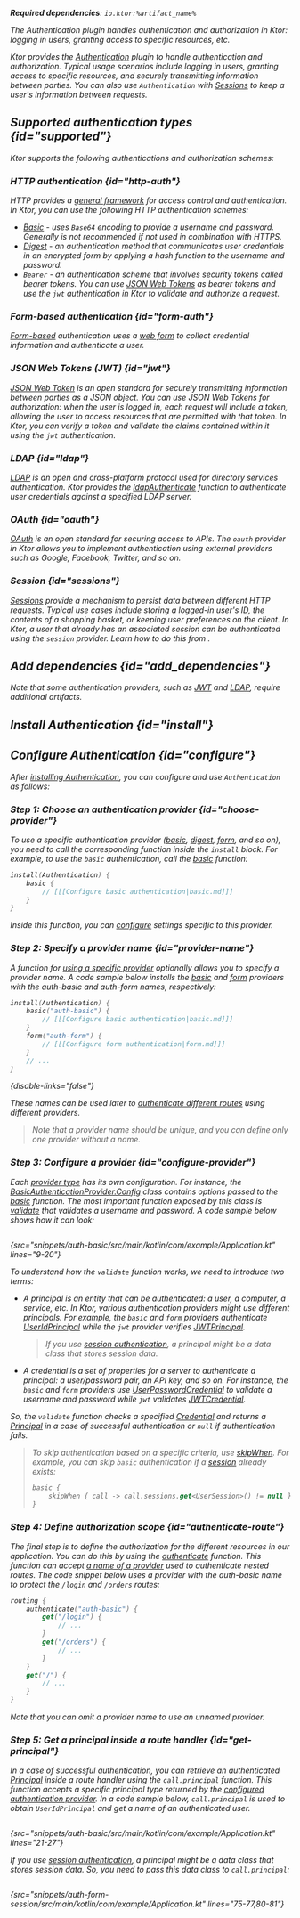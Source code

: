 [//]: # (title: Authentication and authorization)

<var name="plugin_name" value="Authentication"/>
<var name="package_name" value="io.ktor.server.auth"/>
<var name="artifact_name" value="ktor-server-auth"/>

<tldr>
<p>
<b>Required dependencies</b>: <code>io.ktor:%artifact_name%</code>
</p>
</tldr>

<link-summary>
The Authentication plugin handles authentication and authorization in Ktor: logging in users, granting access to specific resources, etc.
</link-summary>

Ktor provides the [Authentication](https://api.ktor.io/ktor-server/ktor-server-plugins/ktor-server-auth/io.ktor.server.auth/-authentication/index.html) plugin to handle authentication and authorization. Typical usage scenarios include logging in users, granting access to specific resources, and securely transmitting information between parties. You can also use `Authentication` with [Sessions](sessions.md) to keep a user's information between requests.

## Supported authentication types {id="supported"}
Ktor supports the following authentications and authorization schemes:

### HTTP authentication {id="http-auth"}
HTTP provides a [general framework](https://developer.mozilla.org/en-US/docs/Web/HTTP/Authentication) for access control and authentication. In Ktor, you can use the following HTTP authentication schemes:
* [Basic](basic.md) - uses `Base64` encoding to provide a username and password. Generally is not recommended if not used in combination with HTTPS.
* [Digest](digest.md) - an authentication method that communicates user credentials in an encrypted form by applying a hash function to the username and password.
* `Bearer` - an authentication scheme that involves security tokens called bearer tokens. You can use [JSON Web Tokens](#jwt) as bearer tokens and use the `jwt` authentication in Ktor to validate and authorize a request.


### Form-based authentication {id="form-auth"}
[Form-based](form.md) authentication uses a [web form](https://developer.mozilla.org/en-US/docs/Learn/Forms) to collect credential information and authenticate a user.


### JSON Web Tokens (JWT) {id="jwt"}
[JSON Web Token](jwt.md) is an open standard for securely transmitting information between parties as a JSON object. You can use JSON Web Tokens for authorization: when the user is logged in, each request will include a token, allowing the user to access resources that are permitted with that token. In Ktor, you can verify a token and validate the claims contained within it using the `jwt` authentication.


### LDAP {id="ldap"}
[LDAP](ldap.md) is an open and cross-platform protocol used for directory services authentication. Ktor provides the [ldapAuthenticate](https://api.ktor.io/ktor-server/ktor-server-plugins/ktor-server-auth-ldap/io.ktor.server.auth.ldap/ldap-authenticate.html) function to authenticate user credentials against a specified LDAP server.

### OAuth {id="oauth"}
[OAuth](oauth.md) is an open standard for securing access to APIs. The `oauth` provider in Ktor allows you to implement authentication using external providers such as Google, Facebook, Twitter, and so on.

### Session {id="sessions"}
[Sessions](sessions.md) provide a mechanism to persist data between different HTTP requests. Typical use cases include storing a logged-in user's ID, the contents of a shopping basket, or keeping user preferences on the client. In Ktor, a user that already has an associated session can be authenticated using the `session` provider. Learn how to do this from [](session-auth.md).


## Add dependencies {id="add_dependencies"}

<include src="lib.topic" element-id="add_ktor_artifact_intro"/>
<include src="lib.topic" element-id="add_ktor_artifact"/>

Note that some authentication providers, such as [JWT](jwt.md) and [LDAP](ldap.md), require additional artifacts.



## Install Authentication {id="install"}

<include src="lib.topic" element-id="install_plugin"/>


## Configure Authentication {id="configure"}
After [installing Authentication](#install), you can configure and use `Authentication` as follows:


### Step 1: Choose an authentication provider {id="choose-provider"}

To use a specific authentication provider ([basic](basic.md), [digest](digest.md), [form](form.md), and so on), you need to call the corresponding function inside the `install` block. For example, to use the `basic` authentication, call the [basic](https://api.ktor.io/ktor-server/ktor-server-plugins/ktor-server-auth/io.ktor.server.auth/basic.html) function:

```kotlin
install(Authentication) {
    basic {
        // [[[Configure basic authentication|basic.md]]]
    }
}
```
Inside this function, you can [configure](#configure-provider) settings specific to this provider.


### Step 2: Specify a provider name {id="provider-name"}

A function for [using a specific provider](#choose-provider) optionally allows you to specify a provider name. A code sample below installs the [basic](https://api.ktor.io/ktor-server/ktor-server-plugins/ktor-server-auth/io.ktor.server.auth/basic.html) and [form](https://api.ktor.io/ktor-server/ktor-server-plugins/ktor-server-auth/io.ktor.server.auth/form.html) providers with the _auth-basic_ and _auth-form_ names, respectively:

```kotlin
install(Authentication) {
    basic("auth-basic") {
        // [[[Configure basic authentication|basic.md]]]
    }
    form("auth-form") {
        // [[[Configure form authentication|form.md]]]
    }
    // ...
}
```
{disable-links="false"}

These names can be used later to [authenticate different routes](#authenticate-route) using different providers.
> Note that a provider name should be unique, and you can define only one provider without a name.


### Step 3: Configure a provider {id="configure-provider"}

Each [provider type](#choose-provider) has its own configuration. For instance, the [BasicAuthenticationProvider.Config](https://api.ktor.io/ktor-server/ktor-server-plugins/ktor-server-auth/io.ktor.server.auth/-basic-authentication-provider/-config/index.html) class contains options passed to the [basic](https://api.ktor.io/ktor-server/ktor-server-plugins/ktor-server-auth/io.ktor.server.auth/basic.html) function. The most important function exposed by this class is [validate](https://api.ktor.io/ktor-server/ktor-server-plugins/ktor-server-auth/io.ktor.server.auth/-basic-authentication-provider/-config/validate.html) that validates a username and password. A code sample below shows how it can look:

```kotlin
```
{src="snippets/auth-basic/src/main/kotlin/com/example/Application.kt" lines="9-20"}

To understand how the `validate` function works, we need to introduce two terms:
* A _principal_ is an entity that can be authenticated: a user, a computer, a service, etc. In Ktor, various authentication providers might use different principals. For example, the `basic` and `form` providers authenticate [UserIdPrincipal](https://api.ktor.io/ktor-server/ktor-server-plugins/ktor-server-auth/io.ktor.server.auth/-user-id-principal/index.html) while the `jwt` provider verifies [JWTPrincipal](https://api.ktor.io/ktor-server/ktor-server-plugins/ktor-server-auth-jwt/io.ktor.server.auth.jwt/-j-w-t-principal/index.html).
  > If you use [session authentication](session-auth.md), a principal might be a data class that stores session data.
* A _credential_ is a set of properties for a server to authenticate a principal: a user/password pair, an API key, and so on. For instance, the `basic` and `form` providers use [UserPasswordCredential](https://api.ktor.io/ktor-server/ktor-server-plugins/ktor-server-auth/io.ktor.server.auth/-user-password-credential/index.html) to validate a username and password while `jwt` validates [JWTCredential](https://api.ktor.io/ktor-server/ktor-server-plugins/ktor-server-auth-jwt/io.ktor.server.auth.jwt/-j-w-t-credential/index.html).

So, the `validate` function checks a specified [Credential](https://api.ktor.io/ktor-server/ktor-server-plugins/ktor-server-auth/io.ktor.server.auth/-credential/index.html) and returns a [Principal](https://api.ktor.io/ktor-server/ktor-server-plugins/ktor-server-auth/io.ktor.server.auth/-principal/index.html) in a case of successful authentication or `null` if authentication fails.

> To skip authentication based on a specific criteria, use [skipWhen](https://api.ktor.io/ktor-server/ktor-server-plugins/ktor-server-auth/io.ktor.server.auth/-authentication-provider/-config/skip-when.html). For example, you can skip `basic` authentication if a [session](sessions.md) already exists:
> ```kotlin
> basic {
>     skipWhen { call -> call.sessions.get<UserSession>() != null }
> }


### Step 4: Define authorization scope {id="authenticate-route"}

The final step is to define the authorization for the different resources in our application. You can do this by using the
[authenticate](https://api.ktor.io/ktor-server/ktor-server-plugins/ktor-server-auth/io.ktor.server.auth/authenticate.html) function. This function can accept [a name of a provider](#provider-name) used to authenticate nested routes. The code snippet below uses a provider with the _auth-basic_ name to protect the `/login` and `/orders` routes:

```kotlin
routing {
    authenticate("auth-basic") {
        get("/login") {
            // ...
        }    
        get("/orders") {
            // ...
        }    
    }
    get("/") {
        // ...
    }
}
```

Note that you can omit a provider name to use an unnamed provider.


### Step 5: Get a principal inside a route handler {id="get-principal"}

In a case of successful authentication, you can retrieve an authenticated [Principal](https://api.ktor.io/ktor-server/ktor-server-plugins/ktor-server-auth/io.ktor.server.auth/-principal/index.html) inside a route handler using the `call.principal` function. This function accepts a specific principal type returned by the [configured authentication provider](#configure-provider). In a code sample below, `call.principal` is used to obtain `UserIdPrincipal` and get a name of an authenticated user.

```kotlin
```
{src="snippets/auth-basic/src/main/kotlin/com/example/Application.kt" lines="21-27"}


If you use [session authentication](session-auth.md), a principal might be a data class that stores session data. So, you need to pass this data class to `call.principal`:

```kotlin
```
{src="snippets/auth-form-session/src/main/kotlin/com/example/Application.kt" lines="75-77,80-81"}




